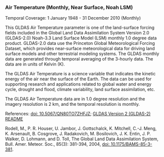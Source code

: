 ### Air Temperature (Monthly, Near Surface, Noah LSM)
Temporal Coverage: 1 January 1948 - 31 December 2010 (Monthly)

This GLDAS Air Temperature parameter is one of the land-surface forcing fields included in the Global Land Data Assimilation System Version 2.0 (GLDAS-2.0) Noah-3.3 Land Surface Model (LSM) monthly 1.0 degree data product. GLDAS-2.0 data use the Princeton Global Meteorological Forcing Dataset, which provides near-surface meteorological data for driving land surface models and other terrestrial modeling systems. The GLDAS monthly data are generated through temporal averaging of the 3-hourly data. The data are in units of Kelvin (K).  

The GLDAS Air Temperature is a science variable that indicates the kinetic energy of the air near the surface of the Earth. The data can be used for supporting research and applications related to global water and energy cycle, drought and flood, climate variability, land surface assimilation, etc.  

The GLDAS Air Temperature data are in 1.0 degree resolution and the imagery resolution is 2 km, and the temporal resolution is monthly.

References: [doi: 10.5067/QN80TO7ZHFJZ](https://disc.gsfc.nasa.gov/datacollection/GLDAS_NOAH10_M_2.0.html);
[GLDAS Version 2 (GLDAS-2) README](https://hydro1.gesdisc.eosdis.nasa.gov/data/GLDAS/README_GLDAS2.pdf)

Rodell, M., P. R. Houser, U. Jambor, J. Gottschalck, K. Mitchell, C.-J. Meng, K. Arsenault, B. Cosgrove, J. Radakovich, M. Bosilovich, J. K. Entin, J. P. Walker, D. Lohmann, and D. Toll, The Global Land Data Assimilation System, Bull. Amer. Meteor. Soc., 85(3): 381-394, 2004, [doi: 10.1175/BAMS-85-3-381](https://doi.org/10.1175/BAMS-85-3-381).
